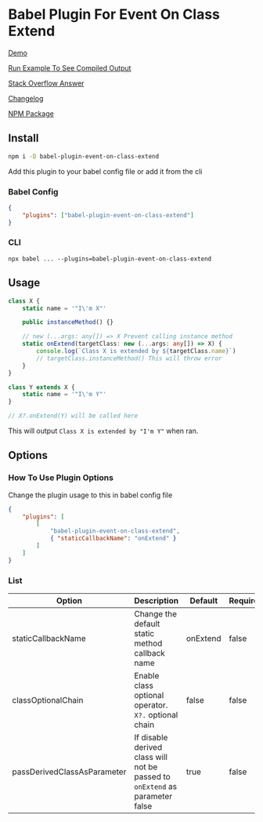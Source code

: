 # Babel Plugin For Event On Class Extend

[Demo](https://github.com/kennarddh/test-babel-plugin-event-on-class-extend)

[Run Example To See Compiled Output](./example/index.ts)

[Stack Overflow Answer](https://stackoverflow.com/a/77031020/14813577)

[Changelog](./CHANGELOG.md)

[NPM Package](https://www.npmjs.com/package/babel-plugin-event-on-class-extend)

## Install

```bash
npm i -D babel-plugin-event-on-class-extend
```

Add this plugin to your babel config file or add it from the cli

### Babel Config

```json
{
	"plugins": ["babel-plugin-event-on-class-extend"]
}
```

### CLI

```
npx babel ... --plugins=babel-plugin-event-on-class-extend
```

## Usage

```ts
class X {
	static name = '"I\'m X"'

	public instanceMethod() {}

	// new (...args: any[]) => X Prevent calling instance method
	static onExtend(targetClass: new (...args: any[]) => X) {
		console.log(`Class X is extended by ${targetClass.name}`)
		// targetClass.instanceMethod() This will throw error
	}
}

class Y extends X {
	static name = '"I\'m Y"'
}

// X?.onExtend(Y) will be called here
```

This will output `Class X is extended by "I'm Y"` when ran.

## Options

### How To Use Plugin Options

Change the plugin usage to this in babel config file

```json
{
	"plugins": [
		[
			"babel-plugin-event-on-class-extend",
			{ "staticCallbackName": "onExtend" }
		]
	]
}
```

### List

| Option                      | Description                                                                  | Default  | Required |
| --------------------------- | ---------------------------------------------------------------------------- | -------- | -------- |
| staticCallbackName          | Change the default static method callback name                               | onExtend | false    |
| classOptionalChain          | Enable class optional operator. `X?.` optional chain                         | false    | false    |
| passDerivedClassAsParameter | If disable derived class will not be passed to `onExtend` as parameter false | true     | false    |
